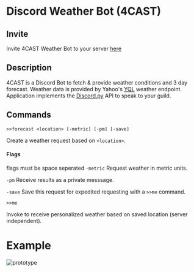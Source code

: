 # Discord Weather Bot (4CAST)

## Invite
Invite 4CAST Weather Bot to your server [here](https://discordapp.com/oauth2/authorize?client_id=220798987777605632&scope=bot&permissions=52224)
## Description
4CAST is a Discord Bot to fetch & provide weather conditions and 3 day forecast. Weather data is provided by Yahoo's [YQL](https://developer.yahoo.com/yql/) weather endpoint. Application implements the [Discord.py](https://github.com/Rapptz/discord.py) API to speak to your guild.
## Commands

```LiveScript
>>forecast <location> [-metric] [-pm] [-save]
```
Create a weather request based on `<location>`.

#### Flags
flags must be space seperated
`-metric` Request weather in metric units.

`-pm` Receive results as a private messsage.

`-save` Save this request for expedited requesting with a `>>me` command.

```LiveScript
>>me
```
Invoke to receive personalized weather based on saved location (server independent).

# Example
![prototype](https://i.gyazo.com/75d89cd86e57a8602c6fccde67386c8f.gif)
